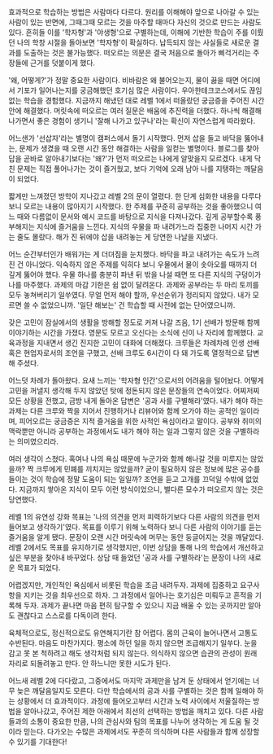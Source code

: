 효과적으로 학습하는 방법은 사람마다 다르다. 원리를 이해해야 앞으로 나아갈 수 있는 사람이 있는 반면에, 그때그때 모르는 것을 마주할 때마다 자신의 것으로 만드는 사람도 있다. 흔히들 이를 '학자형'과 '야생형'으로 구별하는데, 이해에 기반한 학습이 주를 이뤘던 나의 학창 시절을 돌아보면 '학자형'이 확실하다. 납득되지 않는 사실들로 새로운 결과를 도출하는 것은 불가능했다. 떠오르는 의문은 결국 처음으로 돌아가 삐걱거리는 주장들에 근거를 덧붙이게 했다.

'왜, 어떻게?'가 정말 중요한 사람이다. 비바람은 왜 불어오는지, 물이 끓을 때면 어디에서 기포가 일어나는지를 궁금해했던 호기심 많은 사람이다. 우아한테크코스에서도 끊임없는 학습을 경험했다. 지금까지 해냈던 대로 레벨 1에서 떠올랐던 궁금증을 주어진 시간 안에 해결했다. 머릿속에 떠오르는 여러 질문은 배움에 추진력을 더했다. 하나씩 해결해 나가면서 좋은 경험이 생기니 '잘해 나가고 있구나'라는 확신이 자연스럽게 따라왔다.

어느샌가 '선삽자'라는 별명이 캠퍼스에서 돌기 시작했다. 먼저 삽을 들고 바닥을 뚫어내는, 문제가 생겼을 때 오랜 시간 동안 해결하는 사람을 일컫는 별명이다. 블로그를 찾아 답을 곧바로 알아내기보다는 '왜?'가 먼저 떠오르는 나에게 알맞을지 모르겠다. 내게 닥친 문제는 직접 풀어나가는 것이 즐거웠고, 보다 기억에 오래 남아 나를 지탱하는 깨달음이 되었다.

짧게만 느껴졌던 방학이 지나갔고 레벨 2의 문이 열렸다. 한 단계 심화한 내용을 다루다 보니 모르는 내용이 많아지기 시작했다. 한 주제를 꾸준히 공부하는 것을 좋아했으니 여느 때와 다름없이 문서와 예시 코드를 바탕으로 지식을 다져나갔다. 깊게 공부할수록 풍부해지는 지식에 즐거움을 느낀다. 지식의 우물을 파 내려가느라 집중한 나머지 시간 가는 줄도 몰랐다. 해가 진 뒤에야 삽을 내려놓는 게 당연한 나날을 지냈다.

어느 순간부터인가 배워가는 게 더뎌짐을 눈치챘다. 바닥을 파고 내려가는 속도가 느려진 건 아니었다. 익숙하지 않은 주제를 익히다 보니 우물에서 물이 솟아오를 때까지 더 깊게 뚫어야 했다. 우물 하나를 충분히 파낸 뒤 밖을 나설 때면 또 다른 지식의 구덩이가 나를 마주했다. 과제의 마감 기한은 쉼 없이 달려온다. 과제와 공부라는 두 마리 토끼를 모두 놓쳐버리기 일쑤였다. 무얼 먼저 해야 할까, 우선순위가 정리되지 않았다. 내가 모르면 쓸 수 없었으니까. '일단 해보는' 건 학습할 때 사전에 없는 단어였으니까.

갖은 고민이 잠실에서의 생활을 방해할 정도로 커져 나갈 즈음, 1기 선배가 방문해 함께 이야기하는 시간을 가졌다. 영문도 모르고 오신다는 소식에 신이 나 자리에 함께했다. 교육과정을 지내면서 생긴 진지한 고민이 대화에 더해졌다. 크루들은 차례차례 인생 선배 혹은 현업자로서의 조언을 구했고, 선배 크루도 6시간이 다 돼 가도록 열정적으로 답변해 주셨다.

어느덧 차례가 돌아왔다. 요새 느끼는 '학자형 인간'으로서의 어려움을 털어놨다. 어떻게 고민을 꺼낼지 생각해 두지 않았던 탓에 정돈되지 않은 문장들의 연속이었다. 어찌저찌 모든 상황을 전했고, 금방 내게 돌아온 답변은 '공과 사를 구별해라'였다. 내가 해야 하는 과제는 다른 크루와 짝을 지어서 진행하거나 리뷰어와 함께 오가야 하는 공적인 일이라며, 피어오르는 궁금증은 지적 즐거움을 위한 사적인 욕심이라고 말이다. 공부와 취미의 맥락뿐만 아니라 공부하는 과정에서도 내가 해야 하는 일과 그렇지 않은 것을 구별하라는 의미였으리라.

여러 생각이 스쳤다. 혹여나 나의 욕심 때문에 누군가와 함께 해나갈 것을 미루지는 않았을까? 짝 크루에게 민폐를 끼치지는 않았을까? 굳이 필요하지 않은 정보에 많은 공수를 들이는 것이 학습에 정말 도움이 되는 일일까? 조언을 듣고 고개를 끄덕일 수밖에 없었다. 지금까지 쌓아온 지식이 모두 이런 방식이었으니, 별다른 묘수가 떠오르지 않는 것은 당연했다.

레벨 1의 유연성 강화 목표는 '나의 의견을 먼저 피력하기보다 다른 사람의 의견을 먼저 들어보고 생각하기'였다. 목표를 이루기 위해 노력하다 보니 다른 사람의 이야기를 듣는 즐거움을 알게 됐다. 문장이 오랜 시간 머릿속에 머무는 동안 둥글어지는 것을 깨달았다. 레벨 2에서도 목표를 유지하기로 생각했지만, 이번 상담을 통해 나의 학습에서 개선하고 싶은 부분을 찾아내 바꾸었다. 상담 때 들었던 '공과 사를 구별하라'는 문장이 나의 새로운 목표가 되었다.

어렵겠지만, 개인적인 욕심에서 비롯된 학습을 조금 내려두자. 과제에 집중하고 요구사항을 지키는 것을 최우선으로 하자. 그 과정에서 일어나는 호기심은 미뤄두고 흔적을 기록해 두자. 과제가 끝나면 마음 편히 탐구할 수 있으니 지금 배울 수 있는 곳까지만 알아도 괜찮다고 스스로를 다독이려 한다.

육체적으로도, 정신적으로도 유연해지기란 참 어렵다. 몸의 근육이 늘어나면서 고통도 수반된다. 마음도 마찬가지다. 평소에 하던 일을 하지 않으면 조급해지기 일쑤다. 눈을 감고 못 본 척하려고 해도 생각처럼 되지 않는다. 의식하지 않으면 습관의 관성이 원래 자리로 되돌려놓고 만다. 안 하느니만 못한 시도가 된다.

어느새 레벨 2에 다다랐고, 그중에서도 마지막 과제만을 남겨 둔 상태에서 얻기에는 너무 늦은 깨달음일지도 모른다. 다만 학습에서의 공과 사를 구별하는 것은 함께 일해야 하는 상황에서 더 효과적이다. 과정에 들어오고부터 시간과 노력 사이에서 저울질하는 방법을 알아나갔고, 주어진 제한 아래에서 최선의 선택하는 방법을 깨치고 있다. 다른 사람들과의 소통이 중요한 만큼, 나의 관심사와 팀의 목표를 나누어 생각하는 게 도움 될 것이라 믿는다. 다가오는 수많은 과제에서도 꾸준히 의식하며 다른 사람들과 함께 성장할 수 있기를 기대한다!
